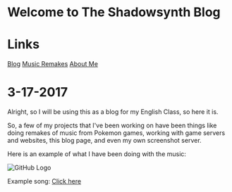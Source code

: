 # **Welcome to The Shadowsynth Blog**

# **Links**
[Blog](https://b.bakunet.me)
[Music Remakes](https://b.bakunet.me/music.html)
[About Me](https://b.bakunet.me/about.html)


# **3-17-2017**
Alright, so I will be using this as a blog for my English Class,  so here it is.


So, a few of my projects that I've been working on have been things like doing remakes of music from Pokemon games, working with game servers and websites, this blog page, and even my own screenshot server.

 Here is an example of what I have been doing with the music: 
 
 ![GitHub Logo](https://this.bakunet.me/website/sucks/DESKTOP-Win10_-_Chrome_Remote_Desktop_1E7C406C.png)

  Example song: [Click here](http://b3.bakunet.me/music/legendary_trio.mp3)
